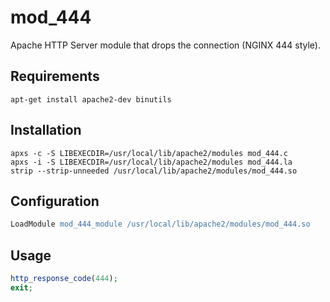 # mod_444

Apache HTTP Server module that drops the connection (NGINX 444 style).

## Requirements

```shell
apt-get install apache2-dev binutils
```

## Installation

```shell
apxs -c -S LIBEXECDIR=/usr/local/lib/apache2/modules mod_444.c
apxs -i -S LIBEXECDIR=/usr/local/lib/apache2/modules mod_444.la
strip --strip-unneeded /usr/local/lib/apache2/modules/mod_444.so
```

## Configuration

```apache
LoadModule mod_444_module /usr/local/lib/apache2/modules/mod_444.so
```

## Usage

```php
http_response_code(444);
exit;
```
